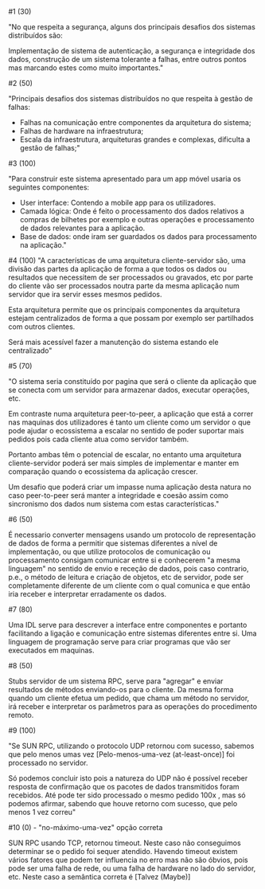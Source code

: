 
#1 (30)

"No que respeita a segurança, alguns dos principais desafios dos sistemas distribuídos são:

Implementação de sistema de autenticação, a segurança e integridade dos dados, construção de um sistema tolerante a falhas, entre outros pontos mas marcando estes como muito importantes."

  

#2 (50)

"Principais desafios dos sistemas distribuídos no que respeita à gestão de falhas:
- Falhas na comunicação entre componentes da arquitetura do sistema;
- Falhas de hardware na infraestrutura;
- Escala da infraestrutura, arquiteturas grandes e complexas, dificulta a gestão de falhas;"

#3 (100)

"Para construir este sistema apresentado para um app móvel usaria os seguintes componentes:

- User interface: Contendo a mobile app para os utilizadores.
- Camada lógica: Onde é feito o processamento dos dados relativos a compras de bilhetes por exemplo e outras operações e processamento de dados relevantes para a aplicação.
- Base de dados: onde iram ser guardados os dados para processamento na aplicação."

#4 (100)
"A características de uma arquitetura cliente-servidor são, uma divisão das partes da aplicação de forma a que todos os dados ou resultados que necessitem de ser processados ou gravados, etc por parte do cliente vão ser processados noutra parte da mesma aplicação num servidor que ira servir esses mesmos pedidos.

Esta arquitetura permite que os principais componentes da arquitetura estejam centralizados de forma a que possam por exemplo ser partilhados com outros clientes.

Será mais acessível fazer a manutenção do sistema estando ele centralizado"

  
#5 (70)

"O sistema seria constituído por pagina que será o cliente da aplicação que se conecta com um servidor para armazenar dados, executar operações, etc.

Em contraste numa arquitetura peer-to-peer, a aplicação que está a correr nas maquinas dos utilizadores é tanto um cliente como um servidor o que pode ajudar o ecossistema a escalar no sentido de poder suportar mais pedidos pois cada cliente atua como servidor também.

Portanto ambas têm o potencial de escalar, no entanto uma arquitetura cliente-servidor poderá ser mais simples de implementar e manter em comparação quando o ecossistema da aplicação crescer.

Um desafio que poderá criar um impasse numa aplicação desta natura no caso peer-to-peer será manter a integridade e coesão assim como sincronismo dos dados num sistema com estas características."

  

#6 (50)

É necessario converter mensagens usando um protocolo de representação de dados de forma a permitir que sistemas diferentes a nível de implementação, ou que utilize protocolos de comunicação ou processamento consigam comunicar entre si e conhecerem "a mesma linguagem" no sentido de envio e receção de dados, pois caso contrario, p.e., o método de leitura e criação de objetos, etc de servidor, pode ser completamente diferente de um cliente com o qual comunica e que então iria receber e interpretar erradamente os dados.

  

#7 (80)

Uma IDL serve para descrever a interface entre componentes e portanto facilitando a ligação e comunicação entre sistemas diferentes entre si. Uma linguagem de programação serve para criar programas que vão ser executados em maquinas.

  

#8 (50)

Stubs servidor de um sistema RPC, serve para "agregar" e enviar resultados de métodos enviando-os para o cliente. Da mesma forma quando um cliente efetua um pedido, que chama um método no servidor, irá receber e interpretar os parâmetros para as operações do procedimento remoto.

  

#9 (100)

"Se SUN RPC, utilizando o protocolo UDP retornou com sucesso, sabemos que pelo menos umas vez [Pelo-menos-uma-vez (at-least-once)] foi processado no servidor.

Só podemos concluir isto pois a natureza do UDP não é possível receber resposta de confirmação que os pacotes de dados transmitidos foram recebidos. Até pode ter sido processado o mesmo pedido 100x , mas só podemos afirmar, sabendo que houve retorno com sucesso, que pelo menos 1 vez correu"

  

#10  (0) - "no-máximo-uma-vez" opção correta

SUN RPC usando TCP, retornou timeout. Neste caso não conseguimos determinar se o pedido foi sequer atendido. Havendo timeout existem vários fatores que podem ter influencia no erro mas não são óbvios, pois pode ser uma falha de rede, ou uma falha de hardware no lado do servidor, etc. Neste caso a semântica correta é [Talvez (Maybe)]